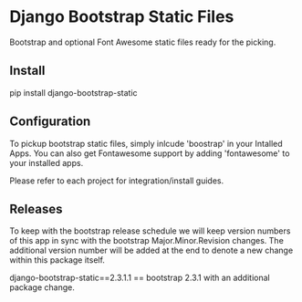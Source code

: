 Django Bootstrap Static Files
=============================

Bootstrap and optional Font Awesome static files ready for the picking.

Install
-------

pip install django-bootstrap-static

Configuration
-------------

To pickup bootstrap static files, simply inlcude 'boostrap' in your Intalled Apps.  You can also get Fontawesome support by adding 'fontawesome' to your installed apps.

Please refer to each project for integration/install guides.

Releases
--------

To keep with the bootstrap release schedule we will keep version numbers of this app in sync with the bootstrap Major.Minor.Revision changes.  The additional
version number will be added at the end to denote a new change within this package itself.

django-bootstrap-static==2.3.1.1 == bootstrap 2.3.1 with an additional package change.
